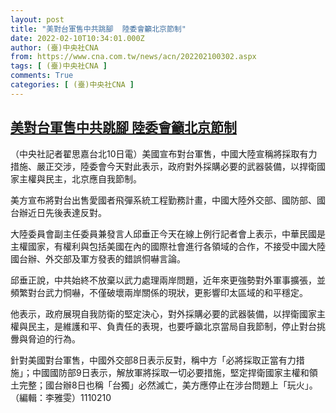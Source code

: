 ```yaml
---
layout: post
title: "美對台軍售中共跳腳  陸委會籲北京節制"
date: 2022-02-10T10:34:01.000Z
author: (臺)中央社CNA
from: https://www.cna.com.tw/news/acn/202202100302.aspx
tags: [ (臺)中央社CNA ]
comments: True
categories: [ (臺)中央社CNA ]
---
```

<!--1644489241000-->
[美對台軍售中共跳腳  陸委會籲北京節制](https://www.cna.com.tw/news/acn/202202100302.aspx)
------

<div>
<div></div><div><p>（中央社記者翟思嘉台北10日電）美國宣布對台軍售，中國大陸宣稱將採取有力措施、嚴正交涉，陸委會今天對此表示，政府對外採購必要的武器裝備，以捍衛國家主權與民主，北京應自我節制。</p><p>美方宣布將對台出售愛國者飛彈系統工程勤務計畫，中國大陸外交部、國防部、國台辦近日先後表達反對。</p><p>大陸委員會副主任委員兼發言人邱垂正今天在線上例行記者會上表示，中華民國是主權國家，有權利與包括美國在內的國際社會進行各領域的合作，不接受中國大陸國台辦、外交部及軍方發表的錯誤恫嚇言論。</p><p>邱垂正說，中共始終不放棄以武力處理兩岸問題，近年來更強勢對外軍事擴張，並頻繁對台武力恫嚇，不僅破壞兩岸關係的現狀，更影響印太區域的和平穩定。</p><p>他表示，政府展現自我防衛的堅定決心，對外採購必要的武器裝備，以捍衛國家主權與民主，是維護和平、負責任的表現，也要呼籲北京當局自我節制，停止對台挑釁與脅迫的行為。</p><p>針對美國對台軍售，中國外交部8日表示反對，稱中方「必將採取正當有力措施」；中國國防部9日表示，解放軍將採取一切必要措施，堅定捍衛國家主權和領土完整；國台辦8日也稱「台獨」必然滅亡，美方應停止在涉台問題上「玩火」。（編輯：李雅雯）1110210</p></div>
</div>

